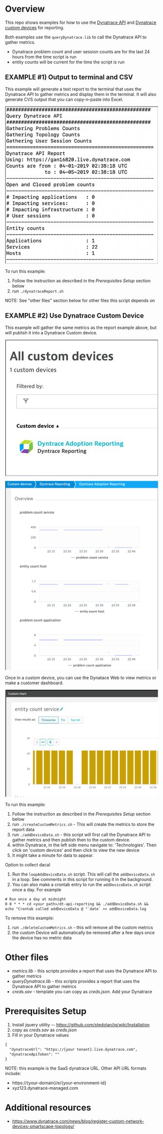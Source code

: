# Overview

This repo shows examples for how to use the [Dynatrace API](https://www.dynatrace.com/support/help/extend-dynatrace/dynatrace-api/) and [Dynatrace custom devices](https://www.dynatrace.com/support/help/extend-dynatrace/dynatrace-api/environment/topology-and-smartscape-api/topology-smartscape-api-custom-device/) for reporting.

Both examples use the ```queryDynatrace.lib``` to call the Dynatrace API to gather metrics. 
* Dynatrace problem count and user session counts are for the last 24 hours from the time script is run
* entity counts will be current for the time the script is run

## EXAMPLE #1) Output to terminal and CSV

This example will generate a text report to the terminal that uses the Dynatrace API to gather metrics and 
display them in the terminal. It will also generate CVS output that you can copy-n-paste into Excel.

![Report Example](images/report.png?raw=true "Report Example")

To run this example:
1. Follow the instruction as described in the *Prerequisites Setup* section below 
1. run ```./dynatraceReport.sh``` 

NOTE: See "other files" section below for other files this script depends on

## EXAMPLE #2) Use Dynatrace Custom Device

This example will gather the same metrics as the report example above, but will publish it into a Dynatrace Custom device. 

![Report Example](images/device_list.png?raw=true "Report Example")

![Report Example](images/device.png?raw=true "Report Example")

Once in a custom device, you can use the Dynatace Web to view metrics or make a customer dashboard.

![Report Example](images/chart.png?raw=true "Report Example")

To run this example:
1. Follow the instruction as described in the *Prerequisites Setup* section below 
1. run ```./createCustomMetrics.sh``` - This will create the metrics to store the report data
1. run ```./addDeviceData.sh``` - this script will first call the Dynatrace API to gather metrics and then publish then to the custom device.
1. within Dynatrace, in the left side menu navigate to: 'Technologies'.   Then click on 'custom devices' and then click to view the new device
1. It might take a minute for data to appear.

Option to collect dacal
1. Run the ```loopAddDeviceData.sh``` script. This will call the ```addDeviceData.sh``` in a loop. See comments in this script for running it in the background.
2. You can also make a crontab entry to run the ```addDeviceData.sh``` script once a day. For example
```
# Run once a day at midnight
0 0 * * * cd <your path>/dt-api-reporting && ./addDeviceData.sh && echo "Crontab called addDeviceData @ "`date` >> addDeviceData.log
```

To remove this example:
1. run ```./deleteCustomMetrics.sh``` - this will remove all the custom metrics
1. the custom Device will automatically be removed after a few days once the device has no metric data

# Other files

* *metrics.lib* - this scripts provides a report that uses the Dynatrace API to gather metrics
* *queryDynatrace.lib* - this scripts provides a report that uses the Dynatrace API to gather metrics
* *creds.sav* - template you can copy as *creds.json*.  Add your Dynatrace 

# Prerequisites Setup

1. Install jquery utility -- https://github.com/stedolan/jq/wiki/Installation
1. copy as *creds.sav* as *creds.json*
1. Fill in your Dynatrace values
```
{
  "dynatraceUrl": "https://{your tenant}.live.dynatrace.com",
  "dynatraceApiToken": ""
}
```
NOTE: this example is the SaaS dynatrace URL. Other API URL formats include:
* https://{your-domain}/e/{your-environment-id}
* xyz123.dynatrace-managed.com

# Additional resources
* https://www.dynatrace.com/news/blog/register-custom-network-devices-smartscape-topology/

